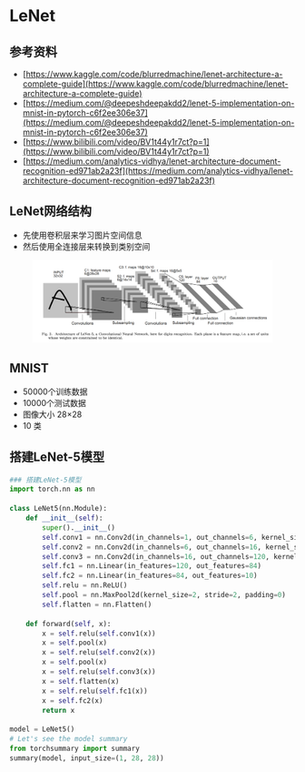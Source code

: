 # LeNet

## 参考资料

* [https://www.kaggle.com/code/blurredmachine/lenet-architecture-a-complete-guide](https://www.kaggle.com/code/blurredmachine/lenet-architecture-a-complete-guide)
* [https://medium.com/@deepeshdeepakdd2/lenet-5-implementation-on-mnist-in-pytorch-c6f2ee306e37](https://medium.com/@deepeshdeepakdd2/lenet-5-implementation-on-mnist-in-pytorch-c6f2ee306e37)
* [https://www.bilibili.com/video/BV1t44y1r7ct?p=1](https://www.bilibili.com/video/BV1t44y1r7ct?p=1)
* [https://medium.com/analytics-vidhya/lenet-architecture-document-recognition-ed971ab2a23f](https://medium.com/analytics-vidhya/lenet-architecture-document-recognition-ed971ab2a23f)



## LeNet网络结构

* 先使用卷积层来学习图片空间信息
* 然后使用全连接层来转换到类别空间

<figure><img src="../../.gitbook/assets/lenet-5.webp" alt=""><figcaption></figcaption></figure>

## MNIST

* 50000个训练数据
* 10000个测试数据
* 图像大小 28×28
* 10 类

## 搭建LeNet-5模型

```python
### 搭建LeNet-5模型
import torch.nn as nn

class LeNet5(nn.Module):
    def __init__(self):
        super().__init__()
        self.conv1 = nn.Conv2d(in_channels=1, out_channels=6, kernel_size=5, stride=1, padding=0)
        self.conv2 = nn.Conv2d(in_channels=6, out_channels=16, kernel_size=5, stride=1, padding=0)
        self.conv3 = nn.Conv2d(in_channels=16, out_channels=120, kernel_size=5, stride=1, padding=0)
        self.fc1 = nn.Linear(in_features=120, out_features=84)
        self.fc2 = nn.Linear(in_features=84, out_features=10)
        self.relu = nn.ReLU()
        self.pool = nn.MaxPool2d(kernel_size=2, stride=2, padding=0)
        self.flatten = nn.Flatten()
        
    def forward(self, x):
        x = self.relu(self.conv1(x))
        x = self.pool(x)
        x = self.relu(self.conv2(x))
        x = self.pool(x)
        x = self.relu(self.conv3(x))
        x = self.flatten(x)
        x = self.relu(self.fc1(x))
        x = self.fc2(x)
        return x

model = LeNet5()
# Let's see the model summary
from torchsummary import summary
summary(model, input_size=(1, 28, 28))
```

